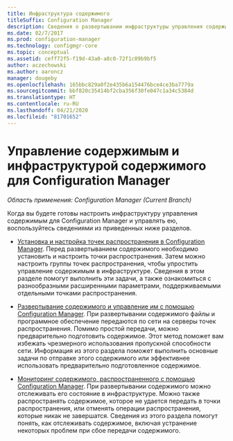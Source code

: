 ```yaml
---
title: Инфраструктура содержимого
titleSuffix: Configuration Manager
description: Сведения о развертывании инфраструктуры управления содержимым и управление ею в Configuration Manager.
ms.date: 02/7/2017
ms.prod: configuration-manager
ms.technology: configmgr-core
ms.topic: conceptual
ms.assetid: ceff72f5-f19d-43a0-a8c0-72f1c09b9bf5
author: aczechowski
ms.author: aaroncz
manager: dougeby
ms.openlocfilehash: 165bbc829a0f2e435b6a154476bce4ce3ba7779a
ms.sourcegitcommit: bbf820c35414bf2cba356f30fe047c1a34c5384d
ms.translationtype: HT
ms.contentlocale: ru-RU
ms.lasthandoff: 04/21/2020
ms.locfileid: "81701652"
---
```

# <a name="manage-content-and-content-infrastructure-for-configuration-manager"></a>Управление содержимым и инфраструктурой содержимого для Configuration Manager

*Область применения: Configuration Manager (Current Branch)*

Когда вы будете готовы настроить инфраструктуру управления содержимым для Configuration Manager и управлять ею, воспользуйтесь сведениями из приведенных ниже разделов.  

-   [Установка и настройка точек распространения в Configuration Manager](../../../../core/servers/deploy/configure/install-and-configure-distribution-points.md). Перед развертыванием содержимого необходимо установить и настроить точки распространения. Затем можно настроить группы точек распространения, чтобы упростить управление содержимым в инфраструктуре. Сведения в этом разделе помогут выполнить эти задачи, а также ознакомиться с разнообразными расширенными параметрами, поддерживаемыми отдельными точками распространения.  

-   [Развертывание содержимого и управление им с помощью Configuration Manager](../../../../core/servers/deploy/configure/deploy-and-manage-content.md). При развертывании содержимого файлы и программное обеспечение передаются по сети на серверы точек распространения. Помимо простой передачи, можно предварительно подготовить содержимое. Этот метод поможет вам избежать чрезмерного использования пропускной способности сети. Информация из этого раздела поможет выполнить основные задачи по отправке этого содержимого или эффективнее использовать предварительно подготовленное содержимое.  

-   [Мониторинг содержимого, распространенного с помощью Configuration Manager](../../../../core/servers/deploy/configure/monitor-content-you-have-distributed.md). При развертывании содержимого можно отслеживать его состояние в инфраструктуре. Можно также распространять содержимое, которое не удается передать в точки распространения, или отменять операции распространения, которые никак не завершатся. Сведения из этого раздела помогут понять, как отслеживать содержимое, включая устранение некоторых проблем при сбое передачи содержимого.  
